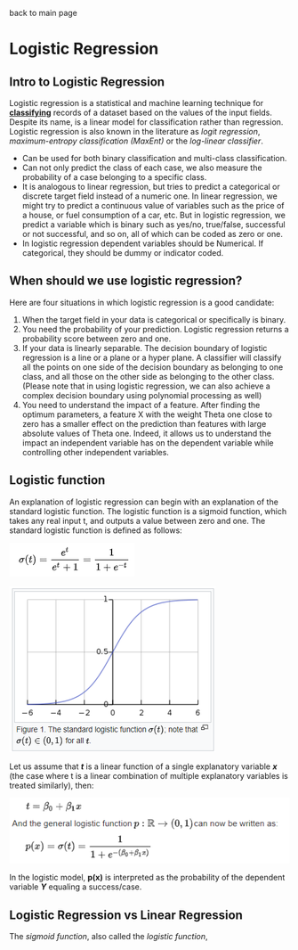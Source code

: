 back to main page

# Logistic Regression

## Intro to Logistic Regression

Logistic regression is a statistical and machine learning technique for <u>**classifying**</u> records of a dataset based on the values of the input fields. Despite its name, is a linear model for classification rather than regression. Logistic regression is also known in the literature as *logit regression*, *maximum-entropy classification (MaxEnt)* or the *log-linear classifier*. 
- Can be used for both binary classification and multi-class classification.
- Can not only predict the class of each case, we also measure the probability of a case belonging to a specific class.
- It is analogous to linear regression, but tries to predict a categorical or discrete target field instead of a numeric one. In linear regression, we might try to predict a continuous value of variables such as the price of a house, or fuel consumption of a car, etc. But in logistic regression, we predict a variable which is binary such as yes/no, true/false, successful or not successful, and so on, all of which can be coded as zero or one.
- In logistic regression dependent variables should be Numerical. If categorical, they should be dummy or indicator coded. 


## When should we use logistic regression? 
Here are four situations in which logistic regression is a good candidate: 
1) When the target field in your data is categorical or specifically is binary. 
2) You need the probability of your prediction. Logistic regression returns a probability score between zero and one. 
3) If your data is linearly separable. The decision boundary of logistic regression is a line or a plane or a hyper plane. A classifier will classify all the points on one side of the decision boundary as belonging to one class, and all those on the other side as belonging to the other class. (Please note that in using logistic regression, we can also achieve a complex decision boundary using polynomial processing as well)
4) You need to understand the impact of a feature. After finding the optimum parameters, a feature X with the weight Theta one close to zero has a smaller effect on the prediction than features with large absolute values of Theta one. Indeed, it allows us to understand the impact an independent variable has on the dependent variable while controlling other independent variables. 

## Logistic function 
An explanation of logistic regression can begin with an explanation of the standard logistic function. The logistic function is a sigmoid function, which takes any real input t, and outputs a value between zero and one. The standard logistic function is defined as follows:

![](images/logit_sigmoid_func.png?raw=true)

![](images/logit_sigmoid_graph.png?raw=true)

Let us assume that *__t__* is a linear function of a single explanatory variable *__x__* (the case where t is a linear combination of multiple explanatory variables is treated similarly), then:

![](images/logit_linear_regression_1.png?raw=true)

In the logistic model, **p(x)** is interpreted as the probability of the dependent variable _**Y**_ equaling a success/case.

## Logistic Regression vs Linear Regression


The *sigmoid function*, also called the *logistic function*, 



